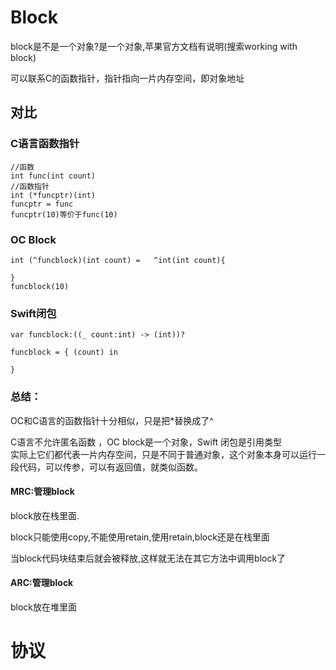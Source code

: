 # Block

block是不是一个对象?是一个对象,苹果官方文档有说明\(搜索working with block\)

可以联系C的函数指针，指针指向一片内存空间，即对象地址

## 对比

### C语言函数指针

```
//函数
int func(int count)
//函数指针
int (*funcptr)(int)
funcptr = func
funcptr(10)等价于func(10)
```

### OC Block

```
int (^funcblock)(int count) =   ^int(int count){

}
funcblock(10)
```

### Swift闭包

```
var funcblock:((_ count:int) -> (int))?

funcblock = { (count) in

}
```

### 总结：

OC和C语言的函数指针十分相似，只是把\*替换成了^

C语言不允许匿名函数    ，OC block是一个对象，Swift 闭包是引用类型  
实际上它们都代表一片内存空间，只是不同于普通对象，这个对象本身可以运行一段代码，可以传参，可以有返回值，就类似函数。

#### MRC:管理block

block放在栈里面.

block只能使用copy,不能使用retain,使用retain,block还是在栈里面

当block代码块结束后就会被释放,这样就无法在其它方法中调用block了

#### ARC:管理block

block放在堆里面

# 协议



